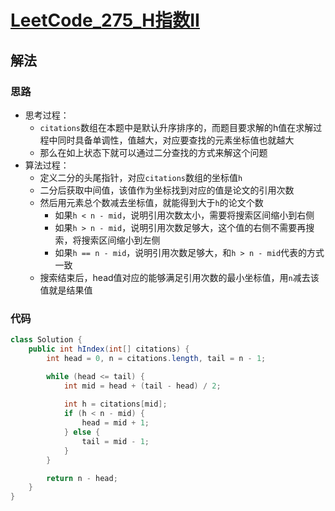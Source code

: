 # [LeetCode_275_H指数II](https://leetcode.cn/problems/maximum-area-of-a-piece-of-cake-after-horizontal-and-vertical-cuts)
## 解法
### 思路
- 思考过程：
  - `citations`数组在本题中是默认升序排序的，而题目要求解的h值在求解过程中同时具备单调性，值越大，对应要查找的元素坐标值也就越大
  - 那么在如上状态下就可以通过二分查找的方式来解这个问题
- 算法过程：
  - 定义二分的头尾指针，对应`citations`数组的坐标值`h`
  - 二分后获取中间值，该值作为坐标找到对应的值是论文的引用次数
  - 然后用元素总个数减去坐标值，就能得到大于`h`的论文个数
    - 如果`h < n - mid`，说明引用次数太小，需要将搜索区间缩小到右侧
    - 如果`h > n - mid`，说明引用次数足够大，这个值的右侧不需要再搜索，将搜索区间缩小到左侧
    - 如果`h == n - mid`，说明引用次数足够大，和`h > n - mid`代表的方式一致
  - 搜索结束后，head值对应的能够满足引用次数的最小坐标值，用`n`减去该值就是结果值
### 代码
```java
class Solution {
    public int hIndex(int[] citations) {
        int head = 0, n = citations.length, tail = n - 1;

        while (head <= tail) {
            int mid = head + (tail - head) / 2;
            
            int h = citations[mid];
            if (h < n - mid) {
                head = mid + 1;
            } else {
                tail = mid - 1;
            }
        }

        return n - head;
    }
}
```